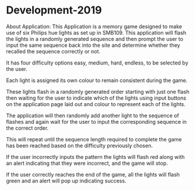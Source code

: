 # Development-2019

About Application:
This Application is a memory game designed to make use of six Philips hue 
lights as set up in SMB109. This application will flash the lights in a randomly 
generated sequence and then prompt the user to input the same sequence back into the site 
and determine whether they recalled the sequence correctly or not.

It has four difficulty options easy, medium, hard, endless, to be selected by the user.

Each light is assigned its own colour to remain consistent during the game.

These lights flash in a randomly generated order starting with just one flash then waiting for the user to indicate which of the lights using input buttons on the application page laid out and colour to represent each of the lights.

The application will then randomly add another light to the sequence of flashes and again wait for the user to input the corresponding sequence in the correct order.

This will repeat until the sequence length required to complete the game has been reached based on the difficulty previously chosen.

If the user incorrectly inputs the pattern the lights will flash red along with an alert indicating that they were incorrect, and the game will stop.

If the user correctly reaches the end of the game, all the lights will flash green and an alert will pop up indicating success.
